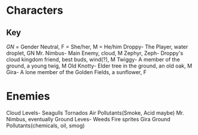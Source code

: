 # Characters
## Key 
*GN* = Gender Neutral, F = She/her, M = He/him
Droppy- The Player, water droplet, GN
Mr. Nimbus- Main Enemy, cloud, M
Zephyr, Zeph- Droppy's cloud kingdom friend, best buds, wind(?), M
Twiggy- A member of the ground, a young twig, M
Old Knotty- Elder tree in the ground, an old oak, M
Gira- A lone member of the Golden Fields, a sunflower, F

# Enemies
Cloud Levels- 
Seagulls
Tornados
Air Pollutants(Smoke, Acid maybe)
Mr. Nimbus, eventually
Ground Leves-
Weeds
Fire sprites
Gira
Ground Pollutants(chemicals, oil, smog)

